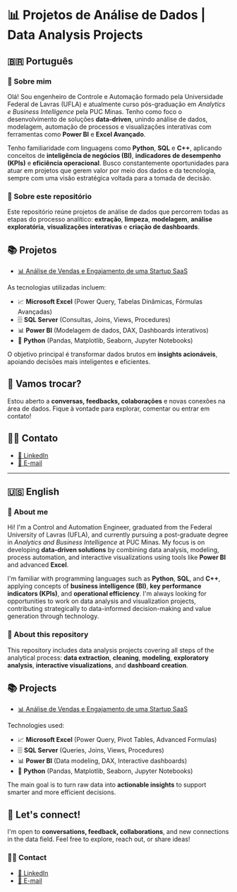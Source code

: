 # 📊 Projetos de Análise de Dados | Data Analysis Projects

## 🇧🇷 Português

### 👋 Sobre mim

Olá! Sou engenheiro de Controle e Automação formado pela Universidade Federal de Lavras (UFLA) e atualmente curso pós-graduação em *Analytics e Business Intelligence* pela PUC Minas. Tenho como foco o desenvolvimento de soluções **data-driven**, unindo análise de dados, modelagem, automação de processos e visualizações interativas com ferramentas como **Power BI** e **Excel Avançado**.

Tenho familiaridade com linguagens como **Python**, **SQL** e **C++**, aplicando conceitos de **inteligência de negócios (BI)**, **indicadores de desempenho (KPIs)** e **eficiência operacional**. Busco constantemente oportunidades para atuar em projetos que gerem valor por meio dos dados e da tecnologia, sempre com uma visão estratégica voltada para a tomada de decisão.

### 📂 Sobre este repositório

Este repositório reúne projetos de análise de dados que percorrem todas as etapas do processo analítico: **extração**, **limpeza**, **modelagem**, **análise exploratória**, **visualizações interativas** e **criação de dashboards**.

## 📚 Projetos

- [📊 Análise de Vendas e Engajamento de uma Startup SaaS](./Projeto_SaaS_BI/1.Docs/Projeto_SaaS_BI.md)

As tecnologias utilizadas incluem:

- 📈 **Microsoft Excel** (Power Query, Tabelas Dinâmicas, Fórmulas Avançadas)  
- 🗄️ **SQL Server** (Consultas, Joins, Views, Procedures)  
- 📊 **Power BI** (Modelagem de dados, DAX, Dashboards interativos)  
- 🐍 **Python** (Pandas, Matplotlib, Seaborn, Jupyter Notebooks)

O objetivo principal é transformar dados brutos em **insights acionáveis**, apoiando decisões mais inteligentes e eficientes.

## 🤝 Vamos trocar?

Estou aberto a **conversas, feedbacks, colaborações** e novas conexões na área de dados. Fique à vontade para explorar, comentar ou entrar em contato!

## 👨‍💻 Contato

- [📎 LinkedIn](https://www.linkedin.com/in/joaobatistanery)
- [📧 E-mail](mailto:joaobatistasilvanery@gmail.com)

---

## 🇺🇸 English

### 👋 About me

Hi! I'm a Control and Automation Engineer, graduated from the Federal University of Lavras (UFLA), and currently pursuing a post-graduate degree in *Analytics and Business Intelligence* at PUC Minas. My focus is on developing **data-driven solutions** by combining data analysis, modeling, process automation, and interactive visualizations using tools like **Power BI** and advanced **Excel**.

I'm familiar with programming languages such as **Python**, **SQL**, and **C++**, applying concepts of **business intelligence (BI)**, **key performance indicators (KPIs)**, and **operational efficiency**. I'm always looking for opportunities to work on data analysis and visualization projects, contributing strategically to data-informed decision-making and value generation through technology.

### 📂 About this repository

This repository includes data analysis projects covering all steps of the analytical process: **data extraction**, **cleaning**, **modeling**, **exploratory analysis**, **interactive visualizations**, and **dashboard creation**.

## 📚 Projects

- [📊 Análise de Vendas e Engajamento de uma Startup SaaS](./Projeto_SaaS_BI/1.Docs/Projeto_SaaS_BI.md)

Technologies used:

- 📈 **Microsoft Excel** (Power Query, Pivot Tables, Advanced Formulas)  
- 🗄️ **SQL Server** (Queries, Joins, Views, Procedures)  
- 📊 **Power BI** (Data modeling, DAX, Interactive dashboards)  
- 🐍 **Python** (Pandas, Matplotlib, Seaborn, Jupyter Notebooks)

The main goal is to turn raw data into **actionable insights** to support smarter and more efficient decisions.

## 🤝 Let's connect!

I'm open to **conversations, feedback, collaborations**, and new connections in the data field. Feel free to explore, reach out, or share ideas!

### 👨‍💻 Contact

- [📎 LinkedIn](https://www.linkedin.com/in/joaobatistanery)
- [📧 E-mail](mailto:joaobatistasilvanery@gmail.com)
